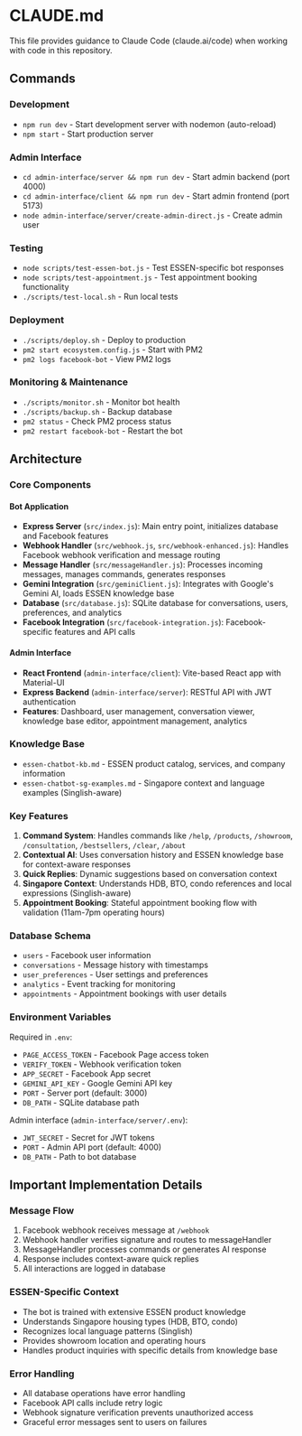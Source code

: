 # CLAUDE.md

This file provides guidance to Claude Code (claude.ai/code) when working with code in this repository.

## Commands

### Development
- `npm run dev` - Start development server with nodemon (auto-reload)
- `npm start` - Start production server

### Admin Interface
- `cd admin-interface/server && npm run dev` - Start admin backend (port 4000)
- `cd admin-interface/client && npm run dev` - Start admin frontend (port 5173)
- `node admin-interface/server/create-admin-direct.js` - Create admin user

### Testing
- `node scripts/test-essen-bot.js` - Test ESSEN-specific bot responses
- `node scripts/test-appointment.js` - Test appointment booking functionality
- `./scripts/test-local.sh` - Run local tests

### Deployment
- `./scripts/deploy.sh` - Deploy to production
- `pm2 start ecosystem.config.js` - Start with PM2
- `pm2 logs facebook-bot` - View PM2 logs

### Monitoring & Maintenance
- `./scripts/monitor.sh` - Monitor bot health
- `./scripts/backup.sh` - Backup database
- `pm2 status` - Check PM2 process status
- `pm2 restart facebook-bot` - Restart the bot

## Architecture

### Core Components

#### Bot Application
- **Express Server** (`src/index.js`): Main entry point, initializes database and Facebook features
- **Webhook Handler** (`src/webhook.js`, `src/webhook-enhanced.js`): Handles Facebook webhook verification and message routing
- **Message Handler** (`src/messageHandler.js`): Processes incoming messages, manages commands, generates responses
- **Gemini Integration** (`src/geminiClient.js`): Integrates with Google's Gemini AI, loads ESSEN knowledge base
- **Database** (`src/database.js`): SQLite database for conversations, users, preferences, and analytics
- **Facebook Integration** (`src/facebook-integration.js`): Facebook-specific features and API calls

#### Admin Interface
- **React Frontend** (`admin-interface/client`): Vite-based React app with Material-UI
- **Express Backend** (`admin-interface/server`): RESTful API with JWT authentication
- **Features**: Dashboard, user management, conversation viewer, knowledge base editor, appointment management, analytics

### Knowledge Base
- `essen-chatbot-kb.md` - ESSEN product catalog, services, and company information
- `essen-chatbot-sg-examples.md` - Singapore context and language examples (Singlish-aware)

### Key Features
1. **Command System**: Handles commands like `/help`, `/products`, `/showroom`, `/consultation`, `/bestsellers`, `/clear`, `/about`
2. **Contextual AI**: Uses conversation history and ESSEN knowledge base for context-aware responses
3. **Quick Replies**: Dynamic suggestions based on conversation context
4. **Singapore Context**: Understands HDB, BTO, condo references and local expressions (Singlish-aware)
5. **Appointment Booking**: Stateful appointment booking flow with validation (11am-7pm operating hours)

### Database Schema
- `users` - Facebook user information
- `conversations` - Message history with timestamps
- `user_preferences` - User settings and preferences
- `analytics` - Event tracking for monitoring
- `appointments` - Appointment bookings with user details

### Environment Variables
Required in `.env`:
- `PAGE_ACCESS_TOKEN` - Facebook Page access token
- `VERIFY_TOKEN` - Webhook verification token
- `APP_SECRET` - Facebook App secret
- `GEMINI_API_KEY` - Google Gemini API key
- `PORT` - Server port (default: 3000)
- `DB_PATH` - SQLite database path

Admin interface (`admin-interface/server/.env`):
- `JWT_SECRET` - Secret for JWT tokens
- `PORT` - Admin API port (default: 4000)
- `DB_PATH` - Path to bot database

## Important Implementation Details

### Message Flow
1. Facebook webhook receives message at `/webhook`
2. Webhook handler verifies signature and routes to messageHandler
3. MessageHandler processes commands or generates AI response
4. Response includes context-aware quick replies
5. All interactions are logged in database

### ESSEN-Specific Context
- The bot is trained with extensive ESSEN product knowledge
- Understands Singapore housing types (HDB, BTO, condo)
- Recognizes local language patterns (Singlish)
- Provides showroom location and operating hours
- Handles product inquiries with specific details from knowledge base

### Error Handling
- All database operations have error handling
- Facebook API calls include retry logic
- Webhook signature verification prevents unauthorized access
- Graceful error messages sent to users on failures
